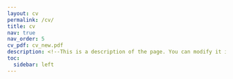```yaml
---
layout: cv
permalink: /cv/
title: cv
nav: true
nav_order: 5
cv_pdf: cv_new.pdf
description: <!--This is a description of the page. You can modify it in '_pages/cv.md'. You can also change or remove the top pdf download button.-->
toc:
  sidebar: left
---
```


